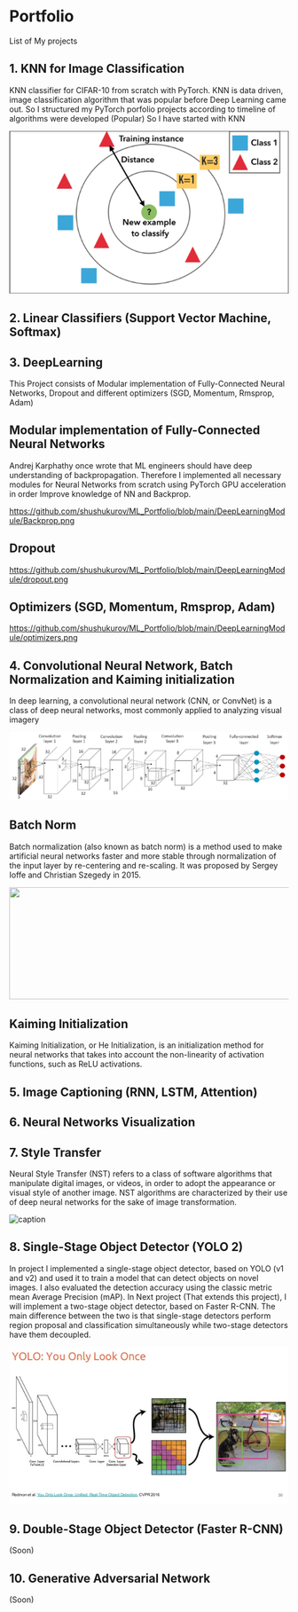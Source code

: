 # Portfolio
List of My projects

## 1. KNN for Image Classification
KNN classifier for CIFAR-10 from scratch with PyTorch. KNN is data driven,
image classification algorithm that was popular before Deep Learning came out. 
So I structured my PyTorch porfolio projects according to timeline of algorithms were developed (Popular)
So I have started with KNN

![Alt Text](https://github.com/shushukurov/ML_Portfolio/blob/main/KNN_for_ImageClassification/KNN.png)

## 2. Linear Classifiers (Support Vector Machine, Softmax)

## 3. DeepLearning

This Project consists of Modular implementation of Fully-Connected Neural Networks, Dropout and different optimizers (SGD, Momentum, Rmsprop, Adam)

## Modular implementation of Fully-Connected Neural Networks
Andrej Karphathy once wrote that ML engineers should have deep understanding of backpropagation. Therefore I implemented all necessary modules for Neural Networks from scratch using PyTorch GPU acceleration in order Improve knowledge of NN and Backprop.

https://github.com/shushukurov/ML_Portfolio/blob/main/DeepLearningModule/Backprop.png

## Dropout

https://github.com/shushukurov/ML_Portfolio/blob/main/DeepLearningModule/dropout.png

## Optimizers (SGD, Momentum, Rmsprop, Adam)

https://github.com/shushukurov/ML_Portfolio/blob/main/DeepLearningModule/optimizers.png

## 4. Convolutional Neural Network, Batch Normalization and Kaiming initialization

In deep learning, a convolutional neural network (CNN, or ConvNet) is a class of deep neural networks, most commonly applied to analyzing visual imagery

![Alt Text](https://github.com/shushukurov/ML_Portfolio/blob/main/CNN_BatchNorm_Kaiming/CIFAR10_CNN.gif)

## Batch Norm
Batch normalization (also known as batch norm) is a method used to make artificial neural networks faster and more stable through normalization of the input layer by re-centering and re-scaling. It was proposed by Sergey Ioffe and Christian Szegedy in 2015.

<img src="https://web.eecs.umich.edu/~justincj/teaching/eecs498/assets/a3/batchnorm_graph.png" width=691 height=202>


## Kaiming Initialization
Kaiming Initialization, or He Initialization, is an initialization method for neural networks that takes into account the non-linearity of activation functions, such as ReLU activations.



## 5. Image Captioning (RNN, LSTM, Attention)

## 6. Neural Networks Visualization

## 7. Style Transfer

Neural Style Transfer (NST) refers to a class of software algorithms that manipulate digital images, or videos, in order to adopt the appearance or visual style of another image. NST algorithms are characterized by their use of deep neural networks for the sake of image transformation.

![caption](http://web.eecs.umich.edu/~justincj/teaching/eecs498/example_styletransfer.png)


## 8. Single-Stage Object Detector (YOLO 2)

In project I implemented a single-stage object detector, 
based on YOLO (v1 and v2) and used it to train a model that can detect objects on novel images. 
I also evaluated the detection accuracy using the classic metric mean Average Precision (mAP). 
In Next project (That extends this project), I will implement a two-stage object detector, based on Faster R-CNN. 
The main difference between the two is that single-stage detectors perform region proposal and 
classification simultaneously while two-stage detectors have them decoupled.

![alt text](https://github.com/shushukurov/ML_Portfolio/blob/main/SingleStageDetector_YOLO/OPGDq.jpg)

## 9. Double-Stage Object Detector (Faster R-CNN)
(Soon)
## 10. Generative Adversarial Network
(Soon)
